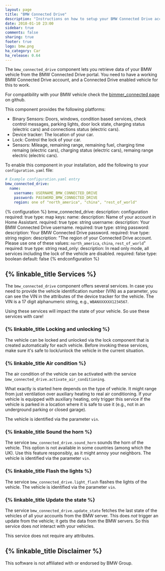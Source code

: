 ```yaml
---
layout: page
title: "BMW Connected Drive"
description: "Instructions on how to setup your BMW Connected Drive account with Home Assistant."
date: 2018-01-10 23:00
sidebar: true
comments: false
sharing: true
footer: true
logo: bmw.png
ha_category: Car
ha_release: 0.64
---
```


The `bmw_connected_drive` component lets you retrieve data of your BMW vehicle from the BMW Connected Drive portal. You need to have a working BMW Connected Drive account, and a Connected Drive enabled vehicle for this to work.

For compatibility with your BMW vehicle check the [bimmer_connected page](https://github.com/m1n3rva/bimmer_connected) on github.

This component provides the following platforms:

 - Binary Sensors: Doors, windows, condition based services, check control messages, parking lights, door lock state, charging status (electric cars) and connections status (electric cars).
 - Device tracker: The location of your car.
 - Lock: Control the lock of your car.
 - Sensors: Mileage, remaining range, remaining fuel, charging time remaing (electric cars), charging status (electric cars), remaing range electric (electric cars).

To enable this component in your installation, add the following to your
`configuration.yaml` file:

```yaml
# Example configuration.yaml entry
bmw_connected_drive:
  name:
    username: USERNAME_BMW_CONNECTED_DRIVE
    password: PASSWORD_BMW_CONNECTED_DRIVE
    region: one of "north_america", "china", "rest_of_world"
```

{% configuration %}
bmw_connected_drive:
  description: configuration
  required: true
  type: map
  keys:
    name:
      description: Name of your account in Home Assistant.
      required: true
      type: string
    username:
      description: Your BMW Connected Drive username.
      required: true
      type: string
    password:
      description: Your BMW Connected Drive password.
      required: true
      type: string
    region:
      description: "The region of your Connected Drive account. Please use one of these values: `north_america`, `china`, `rest_of_world`"
      required: true
      type: string
    read_only:
      description: In read only mode, all services including the lock of the vehicle are disabled.
      required: false
      type: boolean
      default: false
{% endconfiguration %}

## {% linkable_title Services %}

The `bmw_connected_drive` component offers several services. In case you need to provide the vehicle identification number (VIN) as a parameter, you can see the VIN in the attributes of the device tracker for the vehicle. The VIN is a 17 digit alphanumeric string, e.g., `WBANXXXXXX1234567`.

Using these services will impact the state of your vehicle. So use these services with care!

### {% linkable_title Locking and unlocking %}

The vehicle can be locked and unlocked via the lock component that is created automatically for each vehicle. Before invoking these services, make sure it's safe to lock/unlock the vehicle in the current situation.

### {% linkable_title Air condition %}

The air condition of the vehicle can be activated with the service `bmw_connected_drive.activate_air_conditioning`.

What exactly is started here depends on the type of vehicle. It might range from just ventilation over auxiliary heating to real air conditioning. If your vehicle is equipped with auxiliary heating, only trigger this service if the vehicle is parked in a location where it is safe to use it (e.g., not in an underground parking or closed garage). 

The vehicle is identified via the parameter `vin`.

### {% linkable_title Sound the horn %}

The service `bmw_connected_drive.sound_horn` sounds the horn of the vehicle. This option is not available in some countries (among which  the UK). Use this feature responsibly, as it might annoy your neighbors. The vehicle is identified via the parameter `vin`. 

### {% linkable_title Flash the lights %}

The service `bmw_connected_drive.light_flash` flashes the lights of the vehicle. The vehicle is identified via the parameter `vin`.

### {% linkable_title Update the state %}

The service `bmw_connected_drive.update_state` fetches the last state of the vehicles of all your accounts from the BMW server. This does *not* trigger an update from the vehicle; it gets the data from the BMW servers. So this service does *not* interact with your vehicles. 

This service does not require any attributes.

## {% linkable_title Disclaimer %}

This software is not affiliated with or endorsed by BMW Group. 
